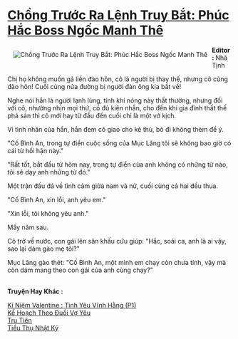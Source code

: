 <a href="https://utruyen.com/chong-truoc-ra-lenh-truy-bat-phuc-hac-boss-ngoc-manh-the/22320/" title="Chồng Trước Ra Lệnh Truy Bắt: Phúc Hắc Boss Ngốc Manh Thê"><h1>Chồng Trước Ra Lệnh Truy Bắt: Phúc Hắc Boss Ngốc Manh Thê</h1></a><div style="display:table"><img align="right" style="float: left; padding: 10px;" src="https://utruyen.com/images/story/200x260/chong-truoc-ra-lenh-truy-bat-phuc-hac-boss-ngoc-manh-the.jpg" alt="Chồng Trước Ra Lệnh Truy Bắt: Phúc Hắc Boss Ngốc Manh Thê"><b>Editor: </b>Nhã Tịnh<p></p>Chị họ không muốn gả liền đào hôn, cô là người bị thay thế, nhưng cô cũng đào hôn! Cuối cùng nửa đường bị người đàn ông kia bắt về!<p></p>Nghe nói hắn là người lạnh lùng, tính khí nóng nảy thất thường, nhưng đối với cô, nhường nhịn mọi thứ, có đủ kiên nhẫn, cho đến khi gia đình thất thế phá sản thì cô mới hay từ đầu đến cuối chỉ là một vở kịch.<p></p>Vì tình nhân của hắn, hắn đem cô giao cho kẻ thù, bỏ đi không thèm để ý.<p></p>"Cố Bình An, trong tự điển cuộc sống của Mục Lăng tôi sẽ không bao giờ có cái từ hối hận này."<p></p>"Rất tốt, bắt đầu từ hôm nay, trong tự điển của anh không có những từ nào, tôi sẽ dạy anh những từ đó."<p></p>Một trận đấu đá về tình cảm giữa nam và nữ, cuối cùng cả hai đều thua.<p></p>"Cố Bình An, xin lỗi, anh yêu em."<p></p>"Xin lỗi, tôi không yêu anh."<p></p>Mấy năm sau.<p></p>Cô trở về nước, con gái lên sân khấu cứu giúp: "Hắc, soái ca, anh là ai vậy, sao lại dám gào mẹ tôi?"<p></p>Mục Lăng gào thét: "Cố Bình An, một mình em chạy còn chưa tính, vậy mà còn dám mang theo con gái của anh cùng chạy?"</div><p><br><b>Truyện Hay Khác :</b></p><a href="https://utruyen.com/ki-niem-valentine-tinh-yeu-vinh-hang-p1/24906/" alt="Kỉ Niệm Valentine : Tình Yêu Vĩnh Hằng (P1)">Kỉ Niệm Valentine : Tình Yêu Vĩnh Hằng (P1)</a><br/><a href="https://github.com/quanluxury/truyenhot/tree/master/truyenhay/16848/" alt="Kế Hoạch Theo Đuổi Vợ Yêu">Kế Hoạch Theo Đuổi Vợ Yêu</a><br/><a href="https://github.com/quanluxury/truyenhot/tree/master/truyenhay/330/" alt="Tru Tiên">Tru Tiên</a><br/><a href="https://dammy2019.blogspot.com/2019/11/tieu-thu-nhat-ky.html" alt="Tiểu Thụ Nhật Ký">Tiểu Thụ Nhật Ký</a><br/>